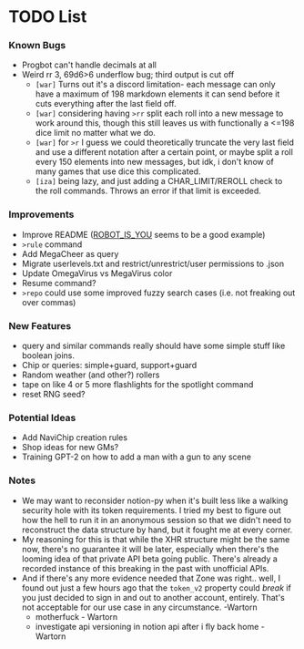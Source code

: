 # TODO List

### Known Bugs
- Progbot can't handle decimals at all
- Weird rr 3, 69d6>6 underflow bug; third output is cut off
  - `[war]` Turns out it's a discord limitation- each message can only have a maximum of 198 markdown elements it can send before it cuts everything after the last field off.
  - `[war]` considering having `>rr` split each roll into a new message to work around this, though this still leaves us with functionally a <=198 dice limit no matter what we do.
  - `[war]` for `>r` I guess we could theoretically truncate the very last field and use a different notation after a certain point, or maybe split a roll every 150 elements into new messages, but idk, i don't know of many games that use dice this complicated.
  - `[iza]` being lazy, and just adding a CHAR_LIMIT/REROLL check to the roll commands. Throws an error if that limit is exceeded.
  
### Improvements
- Improve README ([ROBOT_IS_YOU](https://github.com/RocketRace/robot-is-you) seems to be a good example)
- `>rule` command
- Add MegaCheer as query
- Migrate userlevels.txt and restrict/unrestrict/user permissions to .json
- Update OmegaVirus vs MegaVirus color
- Resume command?
- `>repo` could use some improved fuzzy search cases (i.e. not freaking out over commas)

### New Features
- query and similar commands really should have some simple stuff like boolean joins.
- Chip or queries: simple+guard, support+guard
- Random weather (and other?) rollers
- tape on like 4 or 5 more flashlights for the spotlight command
- reset RNG seed?

### Potential Ideas
- Add NaviChip creation rules
- Shop ideas for new GMs?
- Training GPT-2 on how to add a man with a gun to any scene

### Notes
* We may want to reconsider notion-py when it's built less like a walking security hole with its token requirements.
  I tried my best to figure out how the hell to run it in an anonymous session so that we didn't need to reconstruct
  the data structure by hand, but it fought me at every corner.
* My reasoning for this is that while the XHR structure might be the same now, there's no guarantee it will be later, especially when there's the looming idea of that private API beta going public.  There's already a recorded instance of this breaking in the past with unofficial APIs.
* And if there's any more evidence needed that Zone was right.. well, I found out just a few hours ago that the `token_v2` property could _break_ if you just decided to sign in and out to another account, entirely. That's not acceptable for our use case in any circumstance. -Wartorn
  * motherfuck - Wartorn
  * investigate api versioning in notion api after i fly back home - Wartorn

